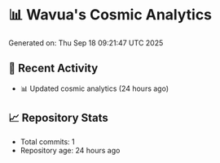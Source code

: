 # 📊 Wavua's Cosmic Analytics
Generated on: Thu Sep 18 09:21:47 UTC 2025

## 🚀 Recent Activity
- 📊 Updated cosmic analytics (24 hours ago)
## 📈 Repository Stats
- Total commits: 1
- Repository age: 24 hours ago
